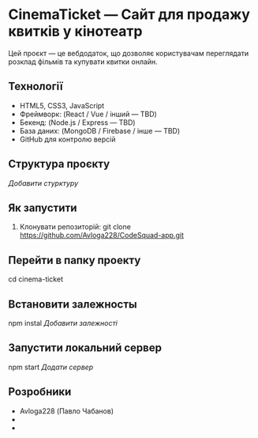 # CinemaTicket — Сайт для продажу квитків у кінотеатр
Цей проєкт — це вебдодаток, що дозволяє користувачам переглядати розклад фільмів та купувати квитки онлайн.

## Технології
- HTML5, CSS3, JavaScript
- Фреймворк: (React / Vue / інший — TBD)
- Бекенд: (Node.js / Express — TBD)
- База даних: (MongoDB / Firebase / інше — TBD)
- GitHub для контролю версій

## Структура проєкту
*Добавити стурктуру*

## Як запустити
1. Клонувати репозиторій:
git clone https://github.com/Avloga228/CodeSquad-app.git

## Перейти в папку проекту
cd cinema-ticket

## Встановити залежносты
npm instal *Добавити залежності*

## Запустити локальний сервер
npm start *Додати сервер*

## Розробники
- Avloga228 (Павло Чабанов)
-
-
